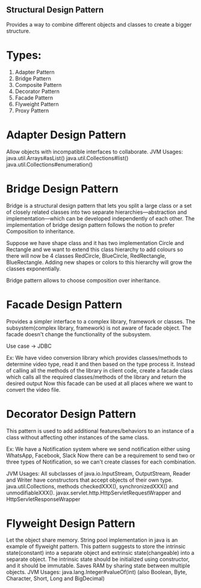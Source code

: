 ## Structural Design Pattern

Provides a way to combine different objects and classes to create a bigger structure.

# Types:

1. Adapter Pattern
2. Bridge Pattern
3. Composite Pattern
4. Decorator Pattern
5. Facade Pattern
6. Flyweight Pattern
7. Proxy Pattern

# Adapter Design Pattern

Allow objects with incompatible interfaces to collaborate.
JVM Usages:
java.util.Arrays#asList()
java.util.Collections#list()
java.util.Collections#enumeration()

# Bridge Design Pattern

Bridge is a structural design pattern that lets you split a large class or a set of closely related classes into two
separate hierarchies—abstraction and implementation—which can be developed independently of each other.
The implementation of bridge design pattern follows the notion to prefer Composition to inheritance.

Suppose we have shape class and it has two implementation Circle and Rectangle and we want to extend this class
hierarchy to add colours
so there will now be 4 classes RedCircle, BlueCircle, RedRectangle, BlueRectangle.
Adding new shapes or colors to this hierarchy will grow the classes exponentially.

Bridge pattern allows to choose composition over inheritance.

# Facade Design Pattern

Provides a simpler interface to a complex library, framework or classes.
The subsystem(complex library, framework) is not aware of facade object.
The facade doesn't change the functionality of the subsystem.

Use case -> JDBC

Ex: We have video conversion library which provides classes/methods to determine video type, read it and then based on
the type process it.
Instead of calling all the methods of the library in client code, create a facade class which calls all the required
classes/methods of the library and return the desired output
Now this facade can be used at all places where we want to convert the video file.

# Decorator Design Pattern

This pattern is used to add additional features/behaviors to an instance of a class without affecting other instances of
the same class.

Ex: We have a Notification system where we send notification either using WhatsApp, Facebook, Slack
Now there can be a requirement to send two or three types of Notification, so we can't create classes for each
combination.

JVM Usages:
All subclasses of java.io.InputStream, OutputStream, Reader and Writer have constructors that accept objects of their
own type.
java.util.Collections, methods checkedXXX(), synchronizedXXX() and unmodifiableXXX().
javax.servlet.http.HttpServletRequestWrapper and HttpServletResponseWrapper

# Flyweight Design Pattern

Let the object share memory.
String pool implementation in java is an example of flyweight pattern.
This pattern suggests to store the intrinsic state(constant) into a separate object and extrinsic state(changeable) into a separate object.
The intrinsic state should be initialized using constructor, and it should be immutable.
Saves RAM by sharing state between multiple objects.
JVM Usages:
java.lang.Integer#valueOf(int) (also Boolean, Byte, Character, Short, Long and BigDecimal)



